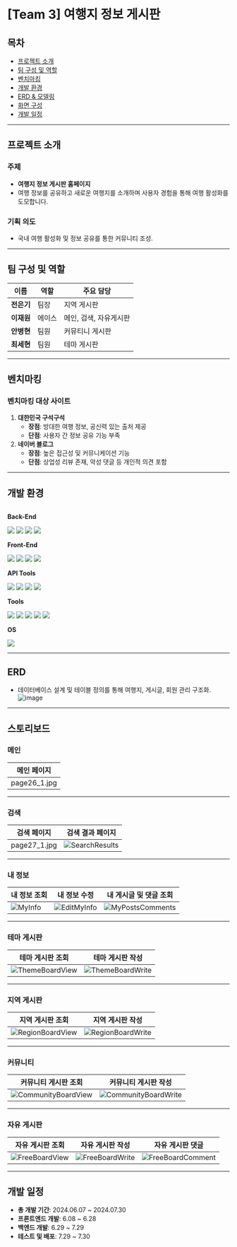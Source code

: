 # [Team 3] 여행지 정보 게시판

## 목차
- [프로젝트 소개](#프로젝트-소개)
- [팀 구성 및 역할](#팀-구성-및-역할)
- [벤치마킹](#벤치마킹)
- [개발 환경](#개발-환경)
- [ERD & 모델링](#erd--모델링)
- [화면 구성](#화면-구성)
- [개발 일정](#개발-일정)

---

## 프로젝트 소개
### 주제
- **여행지 정보 게시판 홈페이지**
- 여행 정보를 공유하고 새로운 여행지를 소개하며 사용자 경험을 통해 여행 활성화를 도모합니다.

### 기획 의도
- 국내 여행 활성화 및 정보 공유를 통한 커뮤니티 조성.

---

## 팀 구성 및 역할
| 이름       | 역할      | 주요 담당 |
|------------|-----------|-----------|
| **전은기** | 팀장      | 지역 게시판 |
| **이재원** | 에이스    | 메인, 검색, 자유게시판  |
| **안병현** | 팀원      | 커뮤티니 게시판 |
| **최세현** | 팀원      | 테마 게시판 |

---

## 벤치마킹
### 벤치마킹 대상 사이트
1. **대한민국 구석구석**
   - **장점**: 방대한 여행 정보, 공신력 있는 출처 제공
   - **단점**: 사용자 간 정보 공유 기능 부족
2. **네이버 블로그**
   - **장점**: 높은 접근성 및 커뮤니케이션 기능
   - **단점**: 상업성 리뷰 존재, 악성 댓글 등 개인적 의견 포함

---

## 개발 환경
<div style="display:flex; flex-direction:column; align-items:flex-start;">
    <!-- Back-End -->
    <p><strong>Back-End</strong></p>
    <div>
        <img src="https://img.shields.io/badge/JDBC-007396?style=for-the-badge&logo=Java&logoColor=white">
        <img src="https://img.shields.io/badge/Lombok-FFA500?style=for-the-badge&logo=Java&logoColor=white">
        <img src="https://img.shields.io/badge/ApacheTomcat-F8DC75?style=for-the-badge&logo=apachetomcat&logoColor=white">
        <img src="https://img.shields.io/badge/Oracle-F80000?style=for-the-badge&logo=Oracle&logoColor=white">
    </div>
    <!-- Front-End -->
    <p><strong>Front-End</strong></p>
    <div>
        <img src="https://img.shields.io/badge/HTML5-E34F26?style=for-the-badge&logo=HTML5&logoColor=white">
        <img src="https://img.shields.io/badge/CSS3-1572B6?style=for-the-badge&logo=CSS3&logoColor=white">
        <img src="https://img.shields.io/badge/JavaScript-F7DF1E?style=for-the-badge&logo=JavaScript&logoColor=white">
        <img src="https://img.shields.io/badge/jQuery-0769AD?style=for-the-badge&logo=jQuery&logoColor=white">
    </div>
    <!-- API Tools -->
    <p><strong>API Tools</strong></p>
    <div>
        <img src="https://img.shields.io/badge/Ajax-FF007F?style=for-the-badge&logo=Ajax&logoColor=white">
        <img src="https://img.shields.io/badge/JSON-000000?style=for-the-badge&logo=JSON&logoColor=white">
        <img src="https://img.shields.io/badge/Gson-FFCA28?style=for-the-badge&logo=Google&logoColor=white">
        <img src="https://img.shields.io/badge/KakaoMap%20API-FFCD00?style=for-the-badge&logo=Kakao&logoColor=black">
    </div>
    <!-- Tools -->
    <p><strong>Tools</strong></p>
    <div>
        <img src="https://img.shields.io/badge/GitHub-181717?style=for-the-badge&logo=GitHub&logoColor=white">
        <img src="https://img.shields.io/badge/Sourcetree-0052CC?style=for-the-badge&logo=Sourcetree&logoColor=white">
        <img src="https://img.shields.io/badge/ERD%20Cloud-00C4B3?style=for-the-badge&logo=Database&logoColor=white">
        <img src="https://img.shields.io/badge/VisualStudioCode-007ACC?style=for-the-badge&logo=VisualStudioCode&logoColor=white">
        <img src="https://img.shields.io/badge/Eclipse-2C2255?style=for-the-badge&logo=Eclipse&logoColor=white">
    </div>
    <!-- OS -->
    <p><strong>OS</strong></p>
    <div>
        <img src="https://img.shields.io/badge/Windows-0078D6?style=for-the-badge&logo=Windows&logoColor=white">
    </div>
</div>




---

## ERD
- 데이터베이스 설계 및 테이블 정의를 통해 여행지, 게시글, 회원 관리 구조화.
![image](https://github.com/user-attachments/assets/a50edbb8-e4c0-46ad-97be-a7bcc063bb9f)

---

## 스토리보드

### 메인
| 메인 페이지 | 
|-------------| 
|page26_1.jpg|

---

### 검색
| 검색 페이지 | 검색 결과 페이지 |
|-------------|------------------|
| page27_1.jpg | ![SearchResults](https://github.com/user-attachments/assets/your-search-results-page-link) |

---

### 내 정보
| 내 정보 조회 | 내 정보 수정 | 내 게시글 및 댓글 조회 |
|--------------|--------------|-------------------------|
| ![MyInfo](https://github.com/user-attachments/assets/your-my-info-page-link) | ![EditMyInfo](https://github.com/user-attachments/assets/your-edit-my-info-page-link) | ![MyPostsComments](https://github.com/user-attachments/assets/your-my-posts-comments-page-link) |

---

### 테마 게시판
| 테마 게시판 조회 | 테마 게시판 작성 |
|-------------------|-------------------|
| ![ThemeBoardView](https://github.com/user-attachments/assets/your-theme-board-view-page-link) | ![ThemeBoardWrite](https://github.com/user-attachments/assets/your-theme-board-write-page-link) |

---

### 지역 게시판
| 지역 게시판 조회 | 지역 게시판 작성 |
|-------------------|-------------------|
| ![RegionBoardView](https://github.com/user-attachments/assets/your-region-board-view-page-link) | ![RegionBoardWrite](https://github.com/user-attachments/assets/your-region-board-write-page-link) |

---

### 커뮤니티
| 커뮤니티 게시판 조회 | 커뮤니티 게시판 작성 |
|-----------------------|-----------------------|
| ![CommunityBoardView](https://github.com/user-attachments/assets/your-community-board-view-page-link) | ![CommunityBoardWrite](https://github.com/user-attachments/assets/your-community-board-write-page-link) |

---

### 자유 게시판
| 자유 게시판 조회 | 자유 게시판 작성 | 자유 게시판 댓글 |
|-------------------|-------------------|-------------------|
| ![FreeBoardView](https://github.com/user-attachments/assets/your-free-board-view-page-link) | ![FreeBoardWrite](https://github.com/user-attachments/assets/your-free-board-write-page-link) | ![FreeBoardComment](https://github.com/user-attachments/assets/your-free-board-comment-page-link) |


---

## 개발 일정
- **총 개발 기간**: 2024.06.07 ~ 2024.07.30
- **프론트엔드 개발**: 6.08 ~ 6.28
- **백엔드 개발**: 6.29 ~ 7.29
- **테스트 및 배포**: 7.29 ~ 7.30
